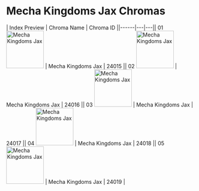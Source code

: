 # Mecha Kingdoms Jax Chromas

| Index  Preview | Chroma Name | Chroma ID ||------|---|---|| 01  <img src='https://raw.communitydragon.org/latest/plugins/rcp-be-lol-game-data/global/default/v1/champion-chroma-images/24/24015.png' alt='Mecha Kingdoms Jax' width='100'> | Mecha Kingdoms Jax | 24015 || 02  <img src='https://raw.communitydragon.org/latest/plugins/rcp-be-lol-game-data/global/default/v1/champion-chroma-images/24/24016.png' alt='Mecha Kingdoms Jax' width='100'> | Mecha Kingdoms Jax | 24016 || 03  <img src='https://raw.communitydragon.org/latest/plugins/rcp-be-lol-game-data/global/default/v1/champion-chroma-images/24/24017.png' alt='Mecha Kingdoms Jax' width='100'> | Mecha Kingdoms Jax | 24017 || 04  <img src='https://raw.communitydragon.org/latest/plugins/rcp-be-lol-game-data/global/default/v1/champion-chroma-images/24/24018.png' alt='Mecha Kingdoms Jax' width='100'> | Mecha Kingdoms Jax | 24018 || 05  <img src='https://raw.communitydragon.org/latest/plugins/rcp-be-lol-game-data/global/default/v1/champion-chroma-images/24/24019.png' alt='Mecha Kingdoms Jax' width='100'> | Mecha Kingdoms Jax | 24019 |